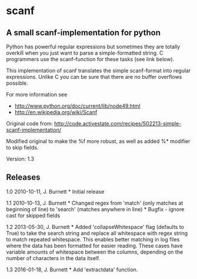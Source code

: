 # scanf

## A small scanf-implementation for python

Python has powerful regular expressions but sometimes they are totally overkill when you just want to parse a simple-formatted string. C programmers use the scanf-function for these tasks (see link below).

This implementation of scanf translates the simple scanf-format into regular expressions. Unlike C you can be sure that there are no buffer overflows possible.

For more information see
  * http://www.python.org/doc/current/lib/node49.html
  * http://en.wikipedia.org/wiki/Scanf

Original code from:
	http://code.activestate.com/recipes/502213-simple-scanf-implementation/

Modified original to make the %f more robust, as well as added %* modifier to skip fields.

Version: 1.3

## Releases
1.0	2010-10-11, J. Burnett
    * Initial release

1.1	2010-10-13, J. Burnett
    * Changed regex from 'match' (only matches at beginning of line)
        to 'search' (matches anywhere in line)
    * Bugfix - ignore cast for skipped fields

1.2	2013-05-30, J. Burnett
    * Added 'collapseWhitespace' flag (defaults to True) to take the search
      string and replace all whitespace with regex string to match repeated
      whitespace.  This enables better matching in log files where the data
      has been formatted for easier reading.  These cases have variable
      amounts of whitespace between the columns, depending on the number
      of characters in the data itself.
      
1.3	2016-01-18, J. Burnett
    * Add 'extractdata' function.